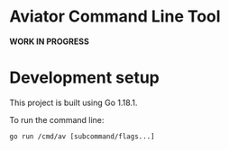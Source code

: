 # Aviator Command Line Tool

**WORK IN PROGRESS**

# Development setup
This project is built using Go 1.18.1.

To run the command line:
```
go run /cmd/av [subcommand/flags...]
```